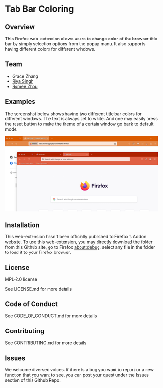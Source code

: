 # Tab Bar Coloring
## Overview

This Firefox web-extension allows users to change color of the browser title bar by simply selection options from the popup manu. It also supports having different colors for different windows. 

## Team
- [Grace Zhang](https://github.com/gracezhang89)
- [Riya Singh](https://github.com/rs1dev)
- [Romee Zhou](https://github.com/ROMEEZHOU)

## Examples
The screenshot below shows having two different title bar colors for different windows. The text is always set to white. And one may easily press the reset button to make the theme of a certain window go back to default mode.

![Titlebar Examples](examples/example.jpeg)

## Installation

This web-extension hasn't been officially published to Firefox's Addon website. To use this web-extension, you may directly download the folder from this Github site, go to Firefox [about:debug](about:debugging#/setup), select any file in the folder to load it to your Firefox browser. 

## License

MPL-2.0 license

See LICENSE.md for more details

## Code of Conduct

See CODE_OF_CONDUCT.md for more details

## Contributing

See CONTRIBUTING.md for more details

## Issues
 
We welcome diversed voices. If there is a bug you want to report or a new function that you want to see, you can post your quest under the Issues section of this Github Repo.


